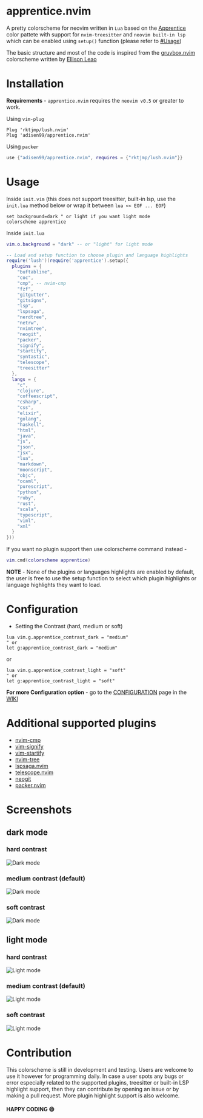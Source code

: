 # apprentice.nvim

A pretty colorscheme for neovim written in `Lua` based on the [Apprentice](https://github.com/romainl/Apprentice) color pattete with support for `nvim-treesitter` and `neovim built-in lsp` which can be enabled using `setup()` function (please refer to [#Usage](https://github.com/adisen99/apprentice.nvim/tree/master#usage))

The basic structure and most of the code is inspired from the [gruvbox.nvim](https://github.com/npxbr/gruvbox.nvim) colorscheme written by [Ellison Leao](https://github.com/ellisonleao)

# Installation

**Requirements** - `apprentice.nvim` requires the `neovim v0.5` or greater to work.

Using `vim-plug`

```vim
Plug 'rktjmp/lush.nvim'
Plug 'adisen99/apprentice.nvim'
```

Using `packer`

```lua
use {"adisen99/apprentice.nvim", requires = {"rktjmp/lush.nvim"}}
```

# Usage

Inside `init.vim` (this does not support treesitter, built-in lsp, use the `init.lua` method below or wrap it between `lua << EOF ... EOF`)

```vim
set background=dark " or light if you want light mode
colorscheme apprentice
```

Inside `init.lua`
```lua
vim.o.background = "dark" -- or "light" for light mode

-- Load and setup function to choose plugin and language highlights
require('lush')(require('apprentice').setup({
  plugins = {
    "buftabline",
    "coc",
    "cmp", -- nvim-cmp
    "fzf",
    "gitgutter",
    "gitsigns",
    "lsp",
    "lspsaga",
    "nerdtree",
    "netrw",
    "nvimtree",
    "neogit",
    "packer",
    "signify",
    "startify",
    "syntastic",
    "telescope",
    "treesitter"
  },
  langs = {
    "c",
    "clojure",
    "coffeescript",
    "csharp",
    "css",
    "elixir",
    "golang",
    "haskell",
    "html",
    "java",
    "js",
    "json",
    "jsx",
    "lua",
    "markdown",
    "moonscript",
    "objc",
    "ocaml",
    "purescript",
    "python",
    "ruby",
    "rust",
    "scala",
    "typescript",
    "viml",
    "xml"
  }
}))
```

If you want no plugin support then use colorscheme command instead -
```lua
vim.cmd(colorscheme apprentice)
```

**NOTE** - None of the plugins or languages highlights are enabled by default, the user is free to use the setup function to select which plugin highlights or language highlights they want to load.

# Configuration

- Setting the Contrast (hard, medium or soft)

```vim
lua vim.g.apprentice_contrast_dark = "medium"
" or
let g:apprentice_contrast_dark = "medium"
````

or

```vim
lua vim.g.apprentice_contrast_light = "soft"
" or
let g:apprentice_contrast_light = "soft"
```
**For more Configuration option** - go to the [CONFIGURATION](https://github.com/adisen99/apprentice.nvim/wiki/Configuration) page in the [WIKI](https://github.com/adisen99/apprentice.nvim/wiki)

# Additional supported plugins

- [nvim-cmp](https://github.com/hrsh7th/nvim-cmp)
- [vim-signify](https://github.com/mhinz/vim-signify)
- [vim-startify](https://github.com/mhinz/vim-startify)
- [nvim-tree](https://github.com/kyazdani42/nvim-tree.lua)
- [lspsaga.nvim](https://github.com/glepnir/lspsaga.nvim)
- [telescope.nvim](https://github.com/nvim-telescope/telescope.nvim)
- [neogit](https://github.com/TimUntersberger/neogit)
- [packer.nvim](https://github.com/wbthomason/packer.nvim)

# Screenshots

## dark mode

### hard contrast

![Dark mode](./media/dark_hard.png)

### medium contrast (default)

![Dark mode](./media/dark_medium.png)

### soft contrast

![Dark mode](./media/dark_soft.png)

## light mode

### hard contrast

![Light mode](./media/light_hard.png)

### medium contrast (default)

![Light mode](./media/light_medium.png)

### soft contrast

![Light mode](./media/light_soft.png)

# Contribution

This colorscheme is still in development and testing. Users are welcome to use it however for programming daily. In case a user spots any bugs or error especially related to the supported plugins, treesitter or built-in LSP highlight support, then they can contribute by opening an issue or by making a pull request. More plugin highlight support is also welcome.

#### HAPPY CODING :smile:
